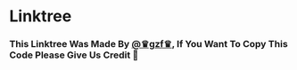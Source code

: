 # Linktree

### This Linktree Was Made By [@♛gzf♛](https://github.com/Argzf), If You Want To Copy This Code Please Give Us Credit 🙏 
